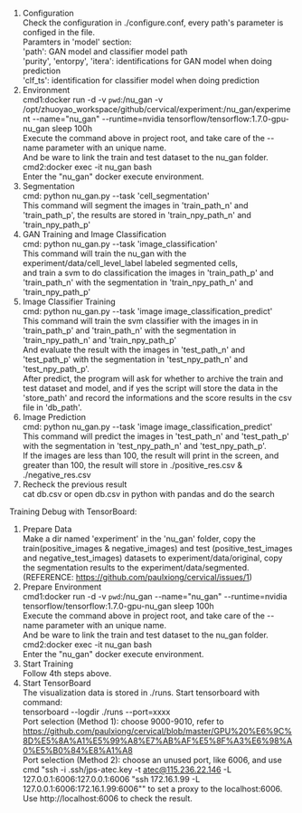 1. Configuration  
Check the configuration in ./configure.conf, every path's parameter is configed in the file.  
Paramters in 'model' section:  
'path': GAN model and classifier model path  
'purity', 'entorpy', 'itera': identifications for GAN model when doing prediction  
'clf_ts': identification for classifier model when doing prediction  
2. Environment  
cmd1:docker run -d -v `pwd`:/nu_gan -v /opt/zhuoyao_workspace/github/cervical/experiment:/nu_gan/experiment  --name="nu_gan" --runtime=nvidia tensorflow/tensorflow:1.7.0-gpu-nu_gan sleep 100h     
Execute the command above in project root, and take care of the --name parameter with an unique name.  
And be ware to link the train and test dataset to the nu_gan folder.  
cmd2:docker exec -it nu_gan bash  
Enter the "nu_gan" docker execute environment.  
3. Segmentation  
cmd: python nu_gan.py --task 'cell_segmentation'  
This command will segment the images in 'train_path_n' and 'train_path_p', the results are stored in 'train_npy_path_n' and 'train_npy_path_p'  
4. GAN Training and Image Classification  
cmd: python nu_gan.py --task 'image_classification'  
This command will train the nu_gan with the experiment/data/cell_level_label labeled segmented cells,   
and train a svm to do classification the images in 'train_path_p' and 'train_path_n' with the segmentation in 'train_npy_path_n' and 'train_npy_path_p'  
5. Image Classifier Training  
cmd: python nu_gan.py --task 'image image_classification_predict'  
This command will train the svm classifier with the images in in 'train_path_p' and 'train_path_n' with the segmentation in 'train_npy_path_n' and 'train_npy_path_p'  
And evaluate the result with the images in 'test_path_n' and 'test_path_p' with the segmentation in 'test_npy_path_n' and 'test_npy_path_p'.  
After predict, the program will ask for whether to archive the train and test dataset and model, and if yes the script will store 
the data in the 'store_path' and record the informations and the score results in the csv file in 'db_path'.  
6. Image Prediction  
cmd: python nu_gan.py --task 'image image_classification_predict'  
This command will predict the images in 'test_path_n' and 'test_path_p' with the segmentation in 'test_npy_path_n' and 'test_npy_path_p'.  
If the images are less than 100, the result will print in the screen, and greater than 100, the result will store in ./positive_res.csv & ./negative_res.csv  
6. Recheck the previous result  
cat db.csv or open db.csv in python with pandas and do the search  

Training Debug with TensorBoard:  
1. Prepare Data  
Make a dir named 'experiment' in the 'nu_gan' folder, copy the train(positive_images & negative_images) and test (positive_test_images and negative_test_images) datasets to experiment/data/original, copy the segmentation results to the experiment/data/segmented.  
(REFERENCE: https://github.com/paulxiong/cervical/issues/1)  
2. Prepare Environment  
cmd1:docker run -d -v `pwd`:/nu_gan --name="nu_gan" --runtime=nvidia tensorflow/tensorflow:1.7.0-gpu-nu_gan sleep 100h     
Execute the command above in project root, and take care of the --name parameter with an unique name.  
And be ware to link the train and test dataset to the nu_gan folder.   
cmd2:docker exec -it nu_gan bash   
Enter the "nu_gan" docker execute environment.  
3. Start Training  
Follow 4th steps above.  
4. Start TensorBoard  
The visualization data is stored in ./runs. Start tensorboard with command:  
tensorboard --logdir ./runs --port=xxxx   
Port selection (Method 1): choose 9000-9010, refer to https://github.com/paulxiong/cervical/blob/master/GPU%20%E6%9C%8D%E5%8A%A1%E5%99%A8%E7%AB%AF%E5%8F%A3%E6%98%A0%E5%B0%84%E8%A1%A8  
Port selection (Method 2): choose an unused port, like 6006, and use cmd "ssh -i .ssh/jps-atec.key -t atec@115.236.22.146 -L 127.0.0.1:6006:127.0.0.1:6006 "ssh 172.16.1.99 -L 127.0.0.1:6006:172.16.1.99:6006"" to set a proxy to the localhost:6006. Use http://localhost:6006 to check the result.

